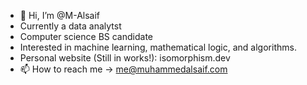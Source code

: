 - 👋 Hi, I’m @M-Alsaif
- Currently a data analytst 
- Computer science BS candidate
- Interested in machine learning, mathematical logic, and algorithms.
- Personal website (Still in works!): isomorphism.dev
- 📫 How to reach me -> me@muhammedalsaif.com


